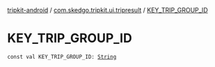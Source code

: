 [tripkit-android](../index.md) / [com.skedgo.tripkit.ui.tripresult](index.md) / [KEY_TRIP_GROUP_ID](./-k-e-y_-t-r-i-p_-g-r-o-u-p_-i-d.md)

# KEY_TRIP_GROUP_ID

`const val KEY_TRIP_GROUP_ID: `[`String`](https://kotlinlang.org/api/latest/jvm/stdlib/kotlin/-string/index.html)